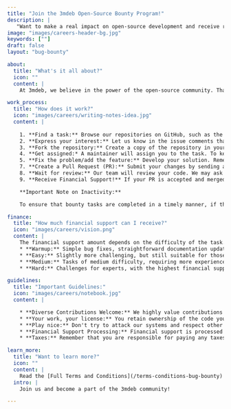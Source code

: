 ```yaml
---
title: "Join the 3mdeb Open-Source Bounty Program!"
description: |
   "Want to make a real impact on open-source development and receive recognition for your work? 3mdeb invites you to participate in our Open-Source Contribution Bounty Program!"
image: "images/careers-header-bg.jpg"
keywords: [""]
draft: false
layout: "bug-bounty"

about:
  title: "What's it all about?"
  icon: ""
  content: |
    At 3mdeb, we believe in the power of the open-source community. That's why we've created a program to provide financial support for your help in improving our projects, such as Dasharo and others. You can contribute to fixing bugs, adding new features, and even enhancing documentation.

work_process:
  title: "How does it work?"
  icon: "images/careers/writing-notes-idea.jpg"
  content: |
  
    1. **Find a task:** Browse our repositories on GitHub, such as the ones available in the [Dasharo organization](https://github.com/orgs/Dasharo/repositories), and look for issues tagged with "bounty" and a category tag (e.g., "bounty-easy"). The category tag indicates the approximate financial support range you might receive.
    2. **Express your interest:** Let us know in the issue comments that you'd like to work on it.
    3. **Fork the repository:** Create a copy of the repository in your GitHub account.
    4. **Get assigned:* A maintainer will assign you to the task. To keep the task active, please provide regular updates on your progress.
    5. **Fix the problem/add the feature:** Develop your solution. Remember to follow the project's coding guidelines!
    7. **Create a Pull Request (PR):** Submit your changes by sending a PR to the original repository.
    8. **Wait for review:** Our team will review your code. We may ask you to make some adjustments.
    9. **Receive Financial Support!** If your PR is accepted and merged, you may receive financial support in recognition of your valuable contribution!

    **Important Note on Inactivity:**

    To ensure that bounty tasks are completed in a timely manner, if there is no meaningful update or code commit on your assigned task for one (1) month, you may be unassigned from the task. This allows others to take over and prevents tasks from becoming stalled. Please communicate regularly about your progress, even if it's just a small update.

finance:
  title: "How much financial support can I receive?"
  icon: "images/careers/vision.png"
  content: |
    The financial support amount depends on the difficulty of the task. We have tasks for everyone, from beginners to experts!
    * **Warmup:** Simple bug fixes, straightforward documentation updates, adding minor tests (1-50 USD gross)
    * **Easy:** Slightly more challenging, but still suitable for those with basic knowledge (51-100 USD gross)
    * **Medium:** Tasks of medium difficulty, requiring more experience (101-250 USD gross)
    * **Hard:** Challenges for experts, with the highest financial support (251-500+ USD gross)

guidelines:
  title: "Important Guidelines:"
  icon: "images/careers/notebook.jpg"
  content: |

    * **Diverse Contributions Welcome:** We highly value contributions across various domains that enhance our open-source projects. While code contributions (e.g., bug fixes, new features, scripts) are central, we also welcome valuable efforts in areas such as validation results, documentation, community management, marketing materials, SEO/web improvements, and event organization. If your contribution helps our projects grow, it might be eligible for financial support.
    * **Your work, your license:** You retain ownership of the code you write, but you agree to license it under an open-source license.
    * **Play nice:** Don't try to attack our systems and respect other users.
    * **Financial Support Processing:** Financial support is processed via our [3mdeb Open-Source Collective page on Open Collective](https://opencollective.com/3mdeb_com). All payments are handled through this platform.
    * **Taxes:** Remember that you are responsible for paying any taxes in your country.

learn_more:
  title: "Want to learn more?"
  icon: ""
  content: |
    Read the [Full Terms and Conditions](/terms-conditions-bug-bounty) for all the details.
  intro: |
    Join us and become a part of the 3mdeb community!

---
```

